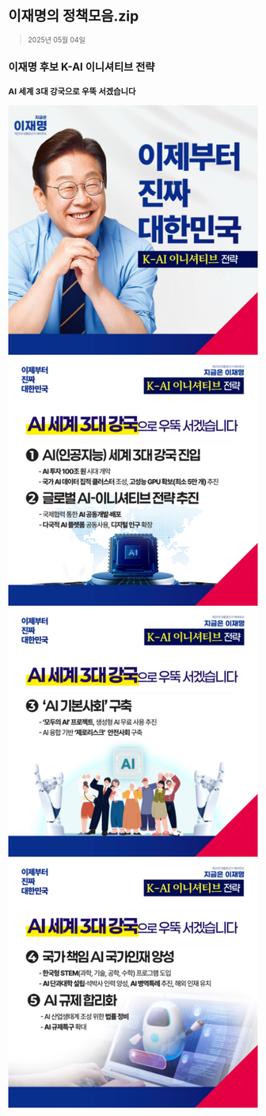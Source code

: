 # 이재명의 정책모음.zip

> 2025년 05월 04일
## 이재명 후보 K-AI 이니셔티브 전략
### AI 세계 3대 강국으로 우뚝 서겠습니다

![공약 이미지](000.jpeg)
![공약 이미지](001.jpeg)
![공약 이미지](002.jpeg)
![공약 이미지](003.jpeg)